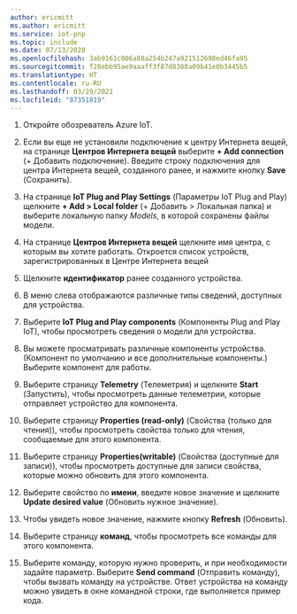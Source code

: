 ```yaml
---
author: ericmitt
ms.author: ericmitt
ms.service: iot-pnp
ms.topic: include
ms.date: 07/13/2020
ms.openlocfilehash: 3ab9161c006a88a254b247a921512698ed46fa95
ms.sourcegitcommit: f28ebb95ae9aaaff3f87d8388a09b41e0b3445b5
ms.translationtype: HT
ms.contentlocale: ru-RU
ms.lasthandoff: 03/29/2021
ms.locfileid: "87351819"
---
```

1. Откройте обозреватель Azure IoT.

1. Если вы еще не установили подключение к центру Интернета вещей, на странице **Центров Интернета вещей** выберите **+ Add connection** (+ Добавить подключение). Введите строку подключения для центра Интернета вещей, созданного ранее, и нажмите кнопку **Save** (Сохранить).

1. На странице **IoT Plug and Play Settings** (Параметры IoT Plug and Play) щелкните **+ Add > Local folder** (+ Добавить > Локальная папка) и выберите локальную папку *Models*, в которой сохранены файлы модели.

1. На странице **Центров Интернета вещей** щелкните имя центра, с которым вы хотите работать. Откроется список устройств, зарегистрированных в Центре Интернета вещей

1. Щелкните **идентификатор** ранее созданного устройства.

1. В меню слева отображаются различные типы сведений, доступных для устройства.

1. Выберите **IoT Plug and Play components** (Компоненты Plug and Play IoT), чтобы просмотреть сведения о модели для устройства.

1. Вы можете просматривать различные компоненты устройства. (Компонент по умолчанию и все дополнительные компоненты.) Выберите компонент для работы.

1. Выберите страницу **Telemetry** (Телеметрия) и щелкните **Start** (Запустить), чтобы просмотреть данные телеметрии, которые отправляет устройство для компонента.

1. Выберите страницу **Properties (read-only)** (Свойства (только для чтения)), чтобы просмотреть свойства только для чтения, сообщаемые для этого компонента.

1. Выберите страницу **Properties(writable)** (Свойства (доступные для записи)), чтобы просмотреть доступные для записи свойства, которые можно обновить для этого компонента.

1. Выберите свойство по **имени**, введите новое значение и щелкните **Update desired value** (Обновить нужное значение).

1. Чтобы увидеть новое значение, нажмите кнопку **Refresh** (Обновить).

1. Выберите страницу **команд**, чтобы просмотреть все команды для этого компонента.

1. Выберите команду, которую нужно проверить, и при необходимости задайте параметр. Выберите **Send command** (Отправить команду), чтобы вызвать команду на устройстве. Ответ устройства на команду можно увидеть в окне командной строки, где выполняется пример кода.
